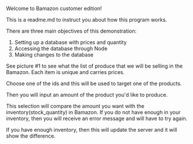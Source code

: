 Welcome to Bamazon customer edition!

This is a readme.md to instruct you about how this program works.

There are three main objectives of this demonstration:
  1. Setting up a database with prices and quantity
  2. Accessing the database through Node
  3. Making changes to the database

  See picture #1 to see what the list of produce that we will be selling in the Bamazon. Each item is unique and carries prices.

  Choose one of the ids and this will be used to target one of the products.

  Then you will input an amount of the product you'd like to produce.


This selection will compare the amount you want with the inventory(stock_quantity) in Bamazon. If you do not have enough in your inventory, then you will receive an error message and will have to try again.

If you have enough inventory, then this will update the server and it will show the difference. 
